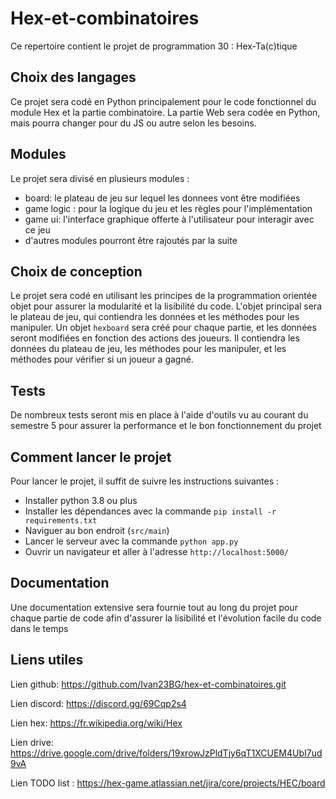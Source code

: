 # Hex-et-combinatoires

Ce repertoire contient le projet de programmation 30 : Hex-Ta(c)tique

## Choix des langages

Ce projet sera codé en Python principalement pour le code fonctionnel du module Hex et la partie combinatoire.
La partie Web sera codée en Python, mais pourra changer pour du JS ou autre selon les besoins.

## Modules

Le projet sera divisé en plusieurs modules :
  - board: le plateau de jeu sur lequel les donnees vont être modifiées
  - game logic : pour la logique du jeu et les règles pour l'implémentation
  - game ui: l'interface graphique offerte à l'utilisateur pour interagir avec ce jeu
  - d'autres modules pourront être rajoutés par la suite


## Choix de conception

Le projet sera codé en utilisant les principes de la programmation orientée objet pour assurer la modularité
et la lisibilité du code.
L'objet principal sera le plateau de jeu, qui contiendra les données et les méthodes pour les manipuler.
Un objet `hexboard` sera créé pour chaque partie, et les données seront modifiées en fonction des actions des joueurs.
Il contiendra les données du plateau de jeu, les méthodes pour les manipuler, et les méthodes pour vérifier si un joueur
a gagné.

## Tests

De nombreux tests seront mis en place à l'aide d'outils vu au courant du semestre 5 pour assurer la performance 
et le bon fonctionnement du projet


## Comment lancer le projet

Pour lancer le projet, il suffit de suivre les instructions suivantes :
  - Installer python 3.8 ou plus
  - Installer les dépendances avec la commande `pip install -r requirements.txt`
  - Naviguer au bon endroit (`src/main`)
  - Lancer le serveur avec la commande `python app.py`
  - Ouvrir un navigateur et aller à l'adresse `http://localhost:5000/`


## Documentation

Une documentation extensive sera fournie tout au long du projet pour chaque partie de code afin d'assurer
la lisibilité et l'évolution facile du code dans le temps

## Liens utiles

Lien github: https://github.com/Ivan23BG/hex-et-combinatoires.git

Lien discord: https://discord.gg/69Cqp2s4

Lien hex: https://fr.wikipedia.org/wiki/Hex

Lien drive: https://drive.google.com/drive/folders/19xrowJzPldTjy6qT1XCUEM4UbI7ud9vA

Lien TODO list : https://hex-game.atlassian.net/jira/core/projects/HEC/board

